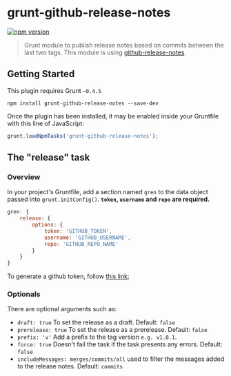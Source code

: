 # grunt-github-release-notes

[![npm version](https://badge.fury.io/js/grunt-github-release-notes.svg)](https://badge.fury.io/js/grunt-github-release-notes)

> Grunt module to publish release notes based on commits between the last two tags.
This module is using [github-release-notes](https://github.com/alexcanessa/github-release-notes).


## Getting Started
This plugin requires Grunt `~0.4.5`

```shell
npm install grunt-github-release-notes --save-dev
```

Once the plugin has been installed, it may be enabled inside your Gruntfile with this line of JavaScript:

```js
grunt.loadNpmTasks('grunt-github-release-notes');
```

## The "release" task

### Overview
In your project's Gruntfile, add a section named `gren` to the data object passed into `grunt.initConfig()`.
**`token`, `username` and `repo` are required.**

```js
gren: {
	release: {
		options: {
			token: 'GITHUB_TOKEN',
			username: 'GITHUB_USERNAME',
			repo: 'GITHUB_REPO_NAME'
		}
	}
}
```

To generate a github token, follow [this link](https://help.github.com/articles/creating-an-access-token-for-command-line-use/);

### Optionals
There are optional arguments such as:

- `draft: true` To set the release as a draft. Default: `false`
- `prerelease: true` To set the release as a prerelease. Default: `false`
- `prefix: 'v'` Add a prefix to the tag version `e.g. v1.0.1`.
- `force: true` Doesn't fail the task if the task presents any errors. Default: `false`
- `includeMessages: merges/commits/all` used to filter the messages added to the release notes. Default: `commits`

